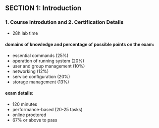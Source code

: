 ## SECTION 1: Introduction

### 1. Course Introdution and 2. Certification Details
* 28h lab time

#### domains of knowledge and percentage of possible points on the exam:
* essential commands (25%)
* operation of running system (20%)
* user and group management (10%)
* networking (12%)
* service configuration (20%)
* storage management (13%)

#### exam details:
* 120 minutes
* performance-based (20-25 tasks)
* online proctored
* 67% or above to pass